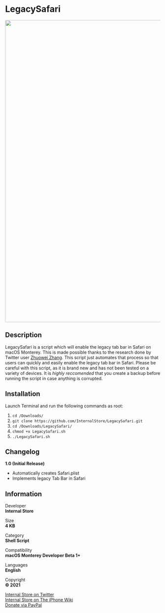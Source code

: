# LegacySafari
<img src="https://github.com/InternalStore/LegacySafari/blob/main/Banner.png?raw=true" alt="" width="980"/>  

## Description
LegacySafari is a script which will enable the legacy tab bar in Safari on macOS Monterey. This is made possible thanks to the research done by Twitter user [Zhuowei Zhang](https://www.twitter.com/zhuowei). This script just automates that process so that users can quickly and easily enable the legacy tab bar in Safari. Please be careful with this script, as it is brand new and has not been tested on a variety of devices. It is *highly reccomended* that you create a backup before running the script in case anything is corrupted.

## Installation
Launch Terminal and run the following commands as root:  
1. `cd /Downloads/`
2. `git clone https://github.com/InternalStore/LegacySafari.git`  
3. `cd /Downloads/LegacySafari/`
4. `chmod +x LegacySafari.sh`
5. `./LegacySafari.sh`

## Changelog
**1.0 (Initial Release)**  
  *  Automatically creates Safari.plist
  *  Implements legacy Tab Bar in Safari

## Information
Developer   
**Internal Store**  
  
Size  
**4 KB**  
  
Category  
**Shell Script**  
  
Compatibility  
**macOS Monterey Developer Beta 1+**  
  
Languages  
**English**  
  
Copyright  
**© 2021**  
  
  
[Internal Store on Twitter](https://www.twitter.com/InternalStore)  
[Internal Store on The iPhone Wiki](https://www.theiphonewiki.com/wiki/User:InternalStore)  
[Donate via PayPal](https://paypal.me/BreckenLusk)
